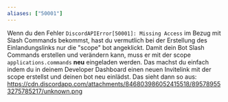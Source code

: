 ```yaml
---
aliases: ["50001"]
---
```


Wenn du den Fehler `DiscordAPIError[50001]: Missing Access` im Bezug mit Slash Commands bekommst, hast du vermutlich bei der Erstellung des Einlandungslinks nur die "scope" bot angeklickt. Damit dein Bot Slash Commands erstellen und verändern kann, muss er mit der scope `applications.commands` **neu** eingeladen werden. Das machst du einfach indem du in deinem Developer Dashboard einen neuen Invitelink mit der scope erstellst und deinen bot neu einlädst. Das sieht dann so aus: https://cdn.discordapp.com/attachments/846803986052415518/895789553275785217/unknown.png
